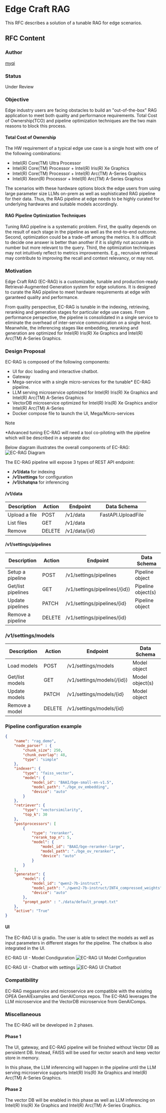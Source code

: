 # Edge Craft RAG

This RFC describes a solution of a tunable RAG for edge scenarios.

## RFC Content

### Author

[myqi](https://github.com/myqi)

### Status

Under Review

### Objective

Edge industry users are facing obstacles to build an "out-of-the-box" RAG 
application to meet both quality and performance requirements. Total Cost of
Ownership(TCO) and pipeline optimization techniques are the two main reasons
to block this process.

#### Total Cost of Ownership

The HW requirement of a typical edge use case is a single host with one of the
following combinations:
- Intel(R) Core(TM) Ultra Processor
- Intel(R) Core(TM) Processor + Intel(R) Iris(R) Xe Graphics
- Intel(R) Core(TM) Processor + Intel(R) Arc(TM) A-Series Graphics
- Intel(R) Xeon(R) Processor + Intel(R) Arc(TM) A-Series Graphics

The scenarios with these hardware options block the edge users from using large 
parameter size LLMs on-prem as well as sophisticated RAG pipeline for their data.
Thus, the RAG pipeline at edge needs to be highly curated for underlying hardwares
and suitable models accordingly.

#### RAG Pipeline Optimization Techniques

Tuning RAG pipeline is a systematic problem. First, the quality depends on the
result of each stage in the pipeline as well as the end-to-end outcome. Second,
optimization could be a trade-off among the metrics. It is difficult to decide one
answer is better than another if it is slightly not accurate in number but more
relevant to the query. Third, the optimization techniques may not intuitively
reflect to metrics improvements. E.g., recrusive retrieval may contribute to
improving the recall and context relevancy, or may not.

### Motivation

Edge Craft RAG (EC-RAG) is a customizable, tunable and production-ready
Retrieval-Augmented Generation system for edge solutions. It is designed to
curate the RAG pipeline to meet hardware requirements at edge with garanteed
quality and performance.

From quality perspective, EC-RAG is tunable in the indexing, retrieving,
reranking and generation stages for particular edge use cases. From performance
perspective, the pipeline is consolidated in a single service to eliminate the
overhead of inter-service communication on a single host. Meanwhile, the inferencing
stages like embedding, reranking and generation are optimized for Intel(R) Iris(R)
Xe Graphics and Intel(R) Arc(TM) A-Series Graphics.

### Design Proposal

EC-RAG is composed of the following components:
- UI for doc loading and interactive chatbot.
- Gateway
- Mega-service with a single micro-services for the tunable* EC-RAG pipeline.
- LLM serving microservice optimized for Intel(R) Iris(R) Xe Graphics and Intel(R) Arc(TM) A-Series
Graphics
- VectorDB microservice optimized for Intel(R) Iris(R) Xe Graphics and/or Intel(R) Arc(TM) A-Series
- Docker compose file to launch the UI, Mega/Micro-services

> [!NOTE]
> *Advanced tuning EC-RAG will need a tool co-piloting with the pipeline which will be described in
> a separate doc

Below diagram illustrates the overall components of EC-RAG:
![EC-RAG Diagram](Edge_Craft_RAG.png)

The EC-RAG pipeline will expose 3 types of REST API endpoint:
- **/v1/data** for indexing
- **/v1/settings** for configuration
- **/v1/chatqna** for inferencing

#### /v1/data

| Description   | Action | Endpoint      | Data Schema        |
| ------------- | ------ | ------------- | ------------------ |
| Upload a file | POST	 | /v1/data      | FastAPI.UploadFile |
| List files	| GET	 | /v1/data	     |                    |
| Remove	    | DELETE | /v1/data/{id} |	                  |

#### /v1/settings/pipelines

| Description        | Action | Endpoint                      | Data Schema        |
| ------------------ | ------ | ----------------------------- | ------------------ |
| Setup a pipeline   | POST   | /v1/settings/pipelines        |	Pipeline object    |
| Get/list pipelines | GET    | /v1/settings/pipelines(/{id}) | Pipeline object(s) |               |
| Update pipelines   | PATCH  | /v1/settings/pipelines/{id}   | Pipeline object    |
| Remove a pipeline  | DELETE | /v1/settings/pipelines/{id}   |                    |

### /v1/settings/models

| Description     |	Action | Endpoint                   | Data Schema     |
| --------------- | ------ | -------------------------- | --------------- |
| Load models     |	POST   | /v1/settings/models        | Model object    |
| Get/list models | GET    | /v1/settings/models(/{id}) | Model object(s) |
| Update models   | PATCH  | /v1/settings/models/{id}   | Model object    |
| Remove a model  | DELETE | /v1/settings/models/{id}   |                 |

### Pipeline configuration example

```json
{
    "name": "rag_demo",
    "node_parser" : {
        "chunk_size": 250,
        "chunk_overlap": 48,
        "type": "simple"
    },
    "indexer": {
        "type": "faiss_vector",
        "model": {
            "model_id": "BAAI/bge-small-en-v1.5",
            "model_path": "./bge_ov_embedding",
            "device": "auto"
        }
    },
    "retriever": {
        "type": "vectorsimilarity",
        "top_k": 30
    },
    "postprocessors": [
        {
            "type": "reranker",
            "rerank_top_n": 5,
            "model": {
                "model_id": "BAAI/bge-reranker-large",
                "model_path": "./bge_ov_reranker",
                "device": "auto"
            }
        }
    ],
    "generator": {
        "model": {
            "model_id": "qwen2-7b-instruct",
            "model_path": "./qwen2-7b-instruct/INT4_compressed_weights",
            "device": "auto"
        },
        "prompt_path" : "./data/default_prompt.txt"
    },
    "active": "True"
}
```

#### UI

The EC-RAG UI is gradio. The user is able to select the models as well as input
parameters in different stages for the pipeline. The chatbox is also integrated
in the UI.

EC-RAG UI - Model Condiguration
![EC-RAG UI Model Configuration](Edge_Craft_RAG_screenshot_1.png)

EC-RAG UI - Chatbot with settings
![EC-RAG UI Chatbot](Edge_Craft_RAG_screenshot_2.png)

### Compatibility

EC-RAG megaservice and microservice are compatible with the existing OPEA
GenAIExamples and GenAIComps repos. The EC-RAG leverages the LLM microservice
and the VectorDB microservice from GenAIComps.

### Miscellaneous

The EC-RAG will be developed in 2 phases.

#### Phase 1

The UI, gateway, and EC-RAG pipeline will be finished without Vector DB as
persistent DB. Instead, FAISS will be used for vector search and keep vector
store in memory.

In this phase, the LLM inferencing will happen in the pipeline until the LLM
serving microservice supports Intel(R) Iris(R) Xe Graphics and Intel(R) Arc(TM)
A-Series Graphics.

#### Phase 2

The vector DB will be enabled in this phase as well as LLM inferencing on
Intel(R) Iris(R) Xe Graphics and Intel(R) Arc(TM) A-Series Graphics.
